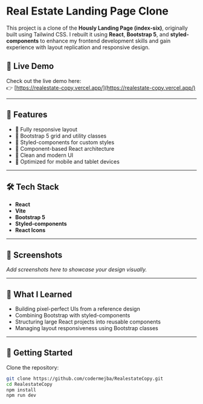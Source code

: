 # Real Estate Landing Page Clone

This project is a clone of the **Hously Landing Page (index-six)**, originally built using Tailwind CSS. I rebuilt it using **React**, **Bootstrap 5**, and **styled-components** to enhance my frontend development skills and gain experience with layout replication and responsive design.

## 🔗 Live Demo

Check out the live demo here:  
👉 [https://realestate-copy.vercel.app/](https://realestate-copy.vercel.app/)

---

## 🚀 Features

- 🔹 Fully responsive layout
- 🔹 Bootstrap 5 grid and utility classes
- 🔹 Styled-components for custom styles
- 🔹 Component-based React architecture
- 🔹 Clean and modern UI
- 🔹 Optimized for mobile and tablet devices

---

## 🛠️ Tech Stack

- **React**
- **Vite**
- **Bootstrap 5**
- **Styled-components**
- **React Icons**

---

## 📸 Screenshots

<!-- Add screenshots of the landing page sections -->
_Add screenshots here to showcase your design visually._

---

## 🧠 What I Learned

- Building pixel-perfect UIs from a reference design
- Combining Bootstrap with styled-components
- Structuring large React projects into reusable components
- Managing layout responsiveness using Bootstrap classes

---

## 📂 Getting Started

Clone the repository:

```bash
git clone https://github.com/codermejba/RealestateCopy.git
cd RealestateCopy
npm install
npm run dev
